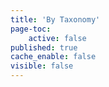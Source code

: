 ```yaml
---
title: 'By Taxonomy'
page-toc:
    active: false
published: true
cache_enable: false
visible: false 
---
```


